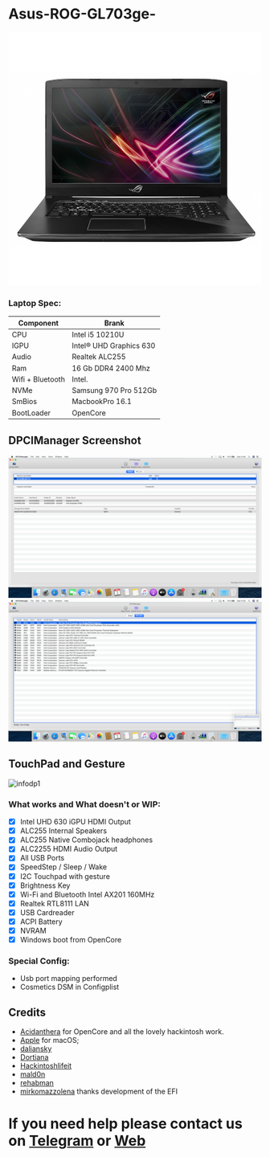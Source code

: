 # Asus-ROG-GL703ge-
![infodp1](./Screenshot/1.png)

### Laptop Spec:
| Component        | Brank                              |
| ---------------- | ---------------------------------- |
| CPU              | Intel i5 10210U                    | 
| IGPU             | Intel® UHD Graphics 630            |
| Audio            | Realtek ALC255                     |
| Ram              | 16 Gb DDR4 2400 Mhz                |
| Wifi + Bluetooth | Intel.                             |
| NVMe             | Samsung 970 Pro 512Gb              |
| SmBios           | MacbookPro 16.1                    |
| BootLoader       | OpenCore                           | 

## DPCIManager Screenshot

![infodp1](./Screenshot/3.png)
![infodp2](./Screenshot/4.png)

## TouchPad and Gesture

![infodp1](./Screenshot/5.png)

### What works and What doesn't or WIP:

- [x] Intel UHD 630 iGPU HDMI Output
- [x] ALC255 Internal Speakers
- [x] ALC255 Native Combojack headphones
- [x] ALC2255 HDMI Audio Output
- [x] All USB Ports 
- [x] SpeedStep / Sleep / Wake
- [x] I2C Touchpad with gesture
- [x] Brightness Key
- [x] Wi-Fi and Bluetooth Intel AX201 160MHz
- [x] Realtek RTL8111 LAN
- [x] USB Cardreader
- [x] ACPI Battery
- [x] NVRAM
- [x] Windows boot from OpenCore

### Special Config:

- Usb port mapping performed
- Cosmetics DSM in Configplist

## Credits

- [Acidanthera](https://github.com/acidanthera) for OpenCore and all the lovely hackintosh work.
- [Apple](https://apple.com) for macOS;
- [daliansky](https://github.com/daliansky)
- [Dortiana](https://github.com/dortania)
- [Hackintoshlifeit](https://github.com/Hackintoshlifeit)
- [mald0n](https://github.com/MaLd0n)
- [rehabman](https://github.com/RehabMan)
- [mirkomazzolena](https://github.com/mirkomazzolena) thanks development of the EFI

# If you need help please contact us on [Telegram](https://t.me/HackintoshLife_it) or [Web](https://www.hackintoshlife.it/)
